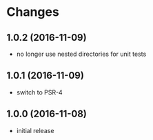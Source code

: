 # Changes

## 1.0.2 (2016-11-09)
- no longer use nested directories for unit tests

## 1.0.1 (2016-11-09)
- switch to PSR-4

## 1.0.0 (2016-11-08)
- initial release

